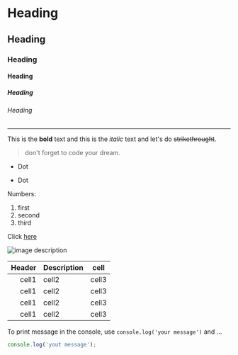 <!-- Heading -->
# Heading
## Heading
### Heading
#### Heading
##### Heading
###### Heading

<!-- Ling -->
___

<!-- Text attributes -->
This is the **bold** text and this is the *italic* text and let's do ~~strikethrought~~.

<!-- Quote -->
>don't forget to code your dream.

<!-- Bullet list -->
* Dot
- Dot

<!-- Numbered list -->
Numbers:
1. first
2. second
3. third

<!-- Link -->
Click [here](http://www.naver.com/)

<!-- Image -->
![image description](https://assets.awwwards.com/awards/sites_of_the_day/2021/01/Expodcast-1.jpg)

<!-- Table -->
|Header|Description|cell|
|--:|:--|:--:|
|cell1|cell2|cell3|
|cell1|cell2|cell3|
|cell1|cell2|cell3|
|cell1|cell2|cell3|

<!-- Code -->
To print message in the console, use `console.log('your message')` and ...

```ts
console.log('yout message');
```


